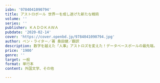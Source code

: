 ```yaml
---
isbn: '9784041090794'
title: アストロボール 世界一を成し遂げた新たな戦術
volume: ''
series: ''
publisher: ＫＡＤＯＫＡＷＡ
pubdate: '2020-02-14'
cover: 'https://cover.openbd.jp/9784041090794.jpg'
author: ベン・ライター／著 桑田健／翻訳
description: 数字を越えた「人事」アストロズを変えた！データベースボールの最先端。
price: '1900'
genre: ''
target: 一般
format: 単行本
content: 外国文学、その他

---
```


